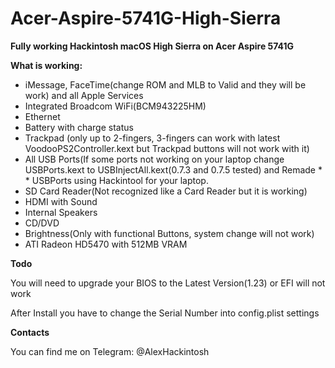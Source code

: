 # Acer-Aspire-5741G-High-Sierra

**Fully working Hackintosh macOS High Sierra on Acer Aspire 5741G**

**What is working:**

* iMessage, FaceTime(change ROM and MLB to Valid and they will be work) and all Apple Services
* Integrated Broadcom WiFi(BCM943225HM)
* Ethernet
* Battery with charge status
* Trackpad (only up to 2-fingers, 3-fingers can work with latest VoodooPS2Controller.kext but Trackpad buttons will not work with it)
* All USB Ports(If some ports not working on your laptop change USBPorts.kext to USBInjectAll.kext(0.7.3 and 0.7.5 tested) and Remade * * USBPorts using Hackintool for your laptop.
* SD Card Reader(Not recognized like a Card Reader but it is working)
* HDMI with Sound
* Internal Speakers
* CD/DVD
* Brightness(Only with functional Buttons, system change will not work)
* ATI Radeon HD5470 with 512MB VRAM

**Todo**

You will need to upgrade your BIOS to the Latest Version(1.23) or EFI will not work

After Install you have to change the Serial Number into config.plist settings

**Contacts**

You can find me on Telegram: @AlexHackintosh
